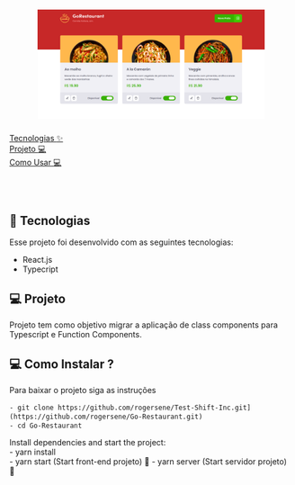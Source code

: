 <h1 align="center">
    <img alt="Home" src="https://github.com/rogersene/Go-Restaurant/blob/master/public/assets/image/printHome.png" width="80%">
</h1>

  <a href="#-tecnologias">Tecnologias :sparkles:</a>&nbsp;&nbsp;&nbsp;&nbsp;&nbsp;&nbsp; <br>
  <a href="#-projeto">Projeto  :computer:</a>&nbsp;&nbsp;&nbsp; &nbsp;&nbsp;&nbsp; <br>
  <a href="#-como-instalar">Como Usar  :computer:</a>&nbsp;&nbsp;&nbsp; &nbsp;&nbsp;&nbsp; <br>

  
  
  

<br>

<br>


## 🚀 Tecnologias

Esse projeto foi desenvolvido com as seguintes tecnologias:

- React.js
- Typecript


## 💻 Projeto
Projeto tem como objetivo migrar a aplicação de class components para Typescript e Function Components.


## 💻 Como Instalar ?

  Para baixar o projeto siga as instruções
  
    - git clone https://github.com/rogersene/Test-Shift-Inc.git](https://github.com/rogersene/Go-Restaurant.git)
    - cd Go-Restaurant
  
  Install dependencies and start the project: <br>
    - yarn install <br>
    - yarn start (Start front-end projeto) 🥳
    - yarn server (Start servidor projeto) 🥳
    









